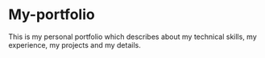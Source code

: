 # My-portfolio
This is my personal portfolio which describes about my technical skills, my experience, my projects and my details.
